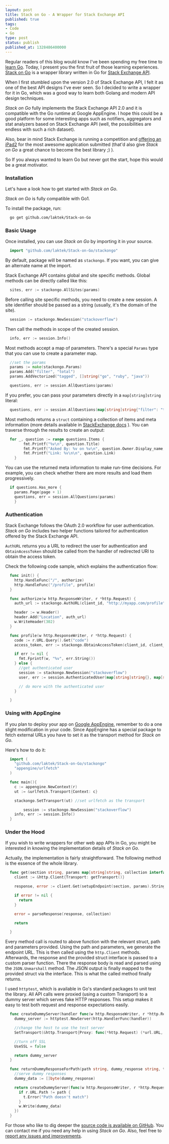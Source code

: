 ```yaml
---
layout: post
title: Stack on Go - A Wrapper for Stack Exchange API
published: true
tags:
- Code
- Go
type: post
status: publish
published_at: 1328486400000
---
```


Regular readers of this blog would know I've been spending my free time to [learn Go](http://laktek.com/tag/go). Today, I present you the first fruit of those learning experiences. [Stack on Go](https://github.com/laktek/stack-on-go) is a wrapper library written in Go for [Stack Exchange API](https://api.stackexchange.com).

When I first stumbled upon the version 2.0 of Stack Exchange API, I felt it as one of the best API designs I've ever seen. So I decided to write a wrapper for it in Go, which was a good way to learn both Golang and modern API design techniques.

*Stack on Go* fully implements the Stack Exchange API 2.0 and it is compatible with the Go runtime at Google AppEngine. I hope this could be a good platform for some interesting apps such as notifiers, aggregators and stat analyzers based on Stack Exchange API (well, the possibilities are endless with such a rich dataset).

Also, bear in mind Stack Exchange is running a competition and [offering an iPad2](http://blog.stackoverflow.com/2011/12/stack-exchange-api-v2-0-public-beta/) for the most awesome application submitted (that'd also give *Stack on Go* a great chance to become the best library ;) ).

So If you always wanted to learn Go but never got the start, hope this would be a great motivator.

### Installation

Let's have a look how to get started with *Stack on Go*.

*Stack on Go* is fully compatible with Go1.

To install the package, run:

```bash
  go get github.com/laktek/Stack-on-Go
```

### Basic Usage

Once installed, you can use *Stack on Go* by importing it in your source.

```go
  import "github.com/laktek/Stack-on-Go/stackongo"
```

By default, package will be named as `stackongo`. If you want, you can give an alternate name at the import.

Stack Exchange API contains global and site specific methods. Global methods can be directly called like this:

```go
  sites, err := stackongo.AllSites(params)
```

Before calling site specific methods, you need to create a new session. A site identifier should be passed as a string (usually, it's the domain of the site).

```go
  session := stackongo.NewSession("stackoverflow")
```

Then call the methods in scope of the created session.

```go
  info, err := session.Info()
```

Most methods accept a map of parameters. There's a special `Params` type that you can use to create a parameter map.

```go
  //set the params
  params := make(stackongo.Params)
  params.Add("filter", "total")
  params.AddVectorized("tagged", []string("go", "ruby", "java"))

  questions, err := session.AllQuestions(params)
```

If you prefer, you can pass your parameters directly in a `map[string]string` literal:

```go
  questions, err := session.AllQuestions(map[string]string{"filter": "total", "tagged": "go;ruby;java"})
```

Most methods returns a `struct` containing a collection of items and meta information (more details available in [StackExchange docs](https://api.stackexchange.com/docs/wrapper) ). You can traverse through the results to create an output:

```go
  for _, question := range questions.Items {
		fmt.Printf("%v\n", question.Title)
		fmt.Printf("Asked By: %v on %v\n", question.Owner.Display_name, time.SecondsToUTC(question.Creation_date))
		fmt.Printf("Link: %v\n\n", question.Link)
	}
```

You can use the returned meta information to make run-time decisions. For example, you can check whether there are more results and load them progressively.

```go
  if questions.Has_more {
    params.Page(page + 1)
    questions, err = session.AllQuestions(params)
	}
```

### Authentication

Stack Exchange follows the OAuth 2.0 workflow for user authentication. *Stack on Go* includes two helper functions tailored for authentication offered by the Stack Exchange API.

`AuthURL` returns you a URL to redirect the user for authentication and `ObtainAcessToken` should be called from the handler of redirected URI to obtain the access token.

Check the following code sample, which explains the authentication flow:

```go
  func init() {
    http.HandleFunc("/", authorize)
    http.HandleFunc("/profile", profile)
  }

  func authorize(w http.ResponseWriter, r *http.Request) {
    auth_url := stackongo.AuthURL(client_id, "http://myapp.com/profile", map[string]string{"scope": "read_inbox"})

    header := w.Header()
    header.Add("Location", auth_url)
    w.WriteHeader(302)
  }

  func profile(w http.ResponseWriter, r *http.Request) {
    code := r.URL.Query().Get("code")
    access_token, err := stackongo.ObtainAccessToken(client_id, client_secret, code, "http://myapp.com/profile")

    if err != nil {
      fmt.Fprintf(w, "%v", err.String())
    } else {
      //get authenticated user
      session := stackongo.NewSession("stackoverflow")
      user, err := session.AuthenticatedUser(map[string]string{}, map[string]string{"key": client_key, "access_token": access_token["access_token"]})

      // do more with the authenticated user
    }

  }
```

### Using with AppEngine

If you plan to deploy your app on [Google AppEngine](http://code.google.com/appengine/docs/go/), remember to do a one slight modification in your code. Since AppEngine has a special package to fetch external URLs you have to set it as the transport method for *Stack on Go*.

Here's how to do it:

```go
  import (
    "github.com/laktek/Stack-on-Go/stackongo"
    "appengine/urlfetch"
  )

  func main(){
    c := appengine.NewContext(r)
    ut := &urlfetch.Transport{Context: c}

    stackongo.SetTransport(ut) //set urlfetch as the transport

		session := stackongo.NewSession("stackoverflow")
    info, err := session.Info()
  }
```

### Under the Hood

If you wish to write wrappers for other web app APIs in Go, you might be interested in knowing the implementation details of *Stack on Go*.

Actually, the implementation is fairly straightforward. The following method is the essence of the whole library.

```go
  func get(section string, params map[string]string, collection interface{}) (error os.Error) {
    client := &http.Client{Transport: getTransport()}

    response, error := client.Get(setupEndpoint(section, params).String())

    if error != nil {
      return
    }

    error = parseResponse(response, collection)

    return

  }
```

Every method call is routed to above function with the relevant struct, path and parameters provided. Using the path and parameters, we generate the endpoint URL. This is then called using the `http.Client` methods. Afterwards, the response and the provided struct interface is passed to a custom parser function. There the response body is read and parsed using the `JSON.Unmarshall` method. The JSON output is finally mapped to the provided struct via the interface. This is what the called method finally returns.

I used `httptest`, which is available in Go's standard packages to unit test the library. All API calls were proxied (using a custom Transport) to a dummy server which serves fake HTTP responses. This setup makes it easy to test both request and response expectations easily.

```go
  func createDummyServer(handler func(w http.ResponseWriter, r *http.Request)) *httptest.Server {
    dummy_server := httptest.NewServer(http.HandlerFunc(handler))

    //change the host to use the test server
    SetTransport(&http.Transport{Proxy: func(*http.Request) (*url.URL, os.Error) { return url.Parse(dummy_server.URL) }})

    //turn off SSL
    UseSSL = false

    return dummy_server
  }

  func returnDummyResponseForPath(path string, dummy_response string, t *testing.T) *httptest.Server {
    //serve dummy responses
    dummy_data := []byte(dummy_response)

    return createDummyServer(func(w http.ResponseWriter, r *http.Request) {
      if r.URL.Path != path {
        t.Error("Path doesn't match")
      }
      w.Write(dummy_data)
    })
  }
```

For those who like to dig deeper the [source code is available on GitHub](https://github.com/laktek/Stack-on-Go). You can contact me if you need any help in using *Stack on Go*. Also, feel free to [report any issues and improvements](https://github.com/laktek/Stack-on-Go/issues).
